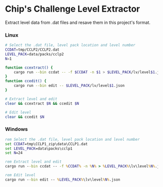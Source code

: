 Chip's Challenge Level Extractor
================================

Extract level data from .dat files and resave them in this project's format.

### Linux

```bash
# Select the .dat file, level pack location and level number
CCDAT=tmp/CCLP2/CCLP2.dat
LEVEL_PACK=data/packs/cclp2
N=1

function ccextract() {
	cargo run --bin ccdat -- -f $CCDAT -n $1 > $LEVEL_PACK/lv/level$1.json
}
function ccedit() {
	cargo run --bin edit -- $LEVEL_PACK/lv/level$1.json
}

# Extract level and edit
clear && ccextract $N && ccedit $N

# Edit level
clear && ccedit $N
```

### Windows

```cmd
rem Select the .dat file, level pack location and level number
set CCDAT=tmp\CCLP1_zip\data\CCLP1.dat
set LEVEL_PACK=data\packs\cclp1
set N=24

rem Extract level and edit
cargo run --bin ccdat -- -f %CCDAT% -n %N% > %LEVEL_PACK%\lv\level%N%.json && cargo run --bin edit -- %LEVEL_PACK%\lv\level%N%.json

rem Edit level
cargo run --bin edit -- %LEVEL_PACK%\lv\level%N%.json
```
